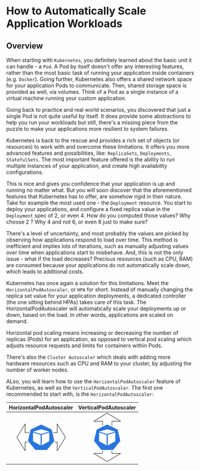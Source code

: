 # How to Automatically Scale Application Workloads

## Overview

When starting with `Kubernetes`, you definitely learned about the basic unit it can handle - a `Pod`. A Pod by itself doesn't offer any interesting features, rather than the most basic task of running your application inside containers (e.g. `Docker`). Going further, Kubernetes also offers a shared network space for your application Pods to communicate. Then, shared storage space is provided as well, via volumes. Think of a Pod as a single instance of a virtual machine running your custom application.

Going back to practice and real world scenarios, you discovered that just a single Pod is not quite useful by itself. It does provide some abstractions to help you run your workloads but still, there's a missing piece from the puzzle to make your applications more resilient to system failures.

Kubernetes is back to the rescue and provides a rich set of objects (or resources) to work with and overcome these limitations. It offers you more advanced features and possibilities, like: `ReplicaSets`, `Deployments`, `StatefulSets`. The most important feature offered is the ability to run multiple instances of your application, and create high availability configurations.

This is nice and gives you confidence that your application is up and running no matter what. But you will soon discover that the aforementioned features that Kubernetes has to offer, are somehow rigid in their nature. Take for example the most used one - the `Deployment` resource. You start to deploy your applications, and configure a fixed replica value in the `Deployment` spec of 2, or even 4. How do you computed those values? Why choose 2 ? Why 4 and not 6, or even 8 just to make sure?

There's a level of uncertainty, and most probably the values are picked by observing how applications respond to load over time. This method is inefficient and implies lots of iterations, such as manually adjusting values over time when applications start to misbehave. And, this is not the only issue - what if the load decreases? Precious resources (such as CPU, RAM) are consumed because your applications do not automatically scale down, which leads to additional costs.

Kubernetes has once again a solution for this limitations. Meet the `HorizontalPodAutoscaler`, or `HPA` for short. Instead of manually changing the replica set value for your application deployments, a dedicated controller (the one sitting behind HPAs) takes care of this task. The HorizontalPodAutoscaler will automatically scale your deployments up or down, based on the load. In other words, applications are scaled on demand.

Horizontal pod scaling means increasing or decreasing the number of replicas (Pods) for an application, as opposed to vertical pod scaling which adjusts resource requests and limits for containers within Pods.

There's also the `Cluster Autoscaler` which deals with adding more hardware resources such as CPU and RAM to your cluster, by adjusting the number of worker nodes.

ALso, you will learn how to use the `HorizontalPodAutoscaler` feature of Kubernetes, as well as the `VerticalPodAutoscaler`. The first one recommended to start with, is the `HorizontalPodAutoscaler`:

| HorizontalPodAutoscaler | VerticalPodAutoscaler |
|:-----------------------------------------------------:|:-----------------------------------------------------:|
| [![HPA](assets/images/hpa-logo.png)](hpa.md) | [![VPA](assets/images/vpa-logo.png)](vpa.md) |
